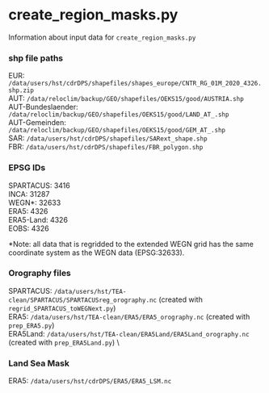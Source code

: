 # create_region_masks.py
Information about input data for `create_region_masks.py`

### shp file paths
EUR: `/data/users/hst/cdrDPS/shapefiles/shapes_europe/CNTR_RG_01M_2020_4326.shp.zip` \
AUT: `/data/reloclim/backup/GEO/shapefiles/OEKS15/good/AUSTRIA.shp` \
AUT-Bundeslaender: `/data/reloclim/backup/GEO/shapefiles/OEKS15/good/LAND_AT_.shp` \
AUT-Gemeinden: `/data/reloclim/backup/GEO/shapefiles/OEKS15/good/GEM_AT_.shp` \
SAR: `/data/users/hst/cdrDPS/shapefiles/SARext_shape.shp` \
FBR: `/data/users/hst/cdrDPS/shapefiles/FBR_polygon.shp`

### EPSG IDs
SPARTACUS: 3416 \
INCA: 31287 \
WEGN*: 32633 \
ERA5: 4326 \
ERA5-Land: 4326 \
EOBS: 4326

*Note: all data that is regridded to the extended WEGN grid has the same coordinate system as the 
WEGN data (EPSG:32633).

### Orography files
SPARTACUS: `/data/users/hst/TEA-clean/SPARTACUS/SPARTACUSreg_orography.nc` (created with 
`regrid_SPARTACUS_toWEGNext.py`) \
ERA5: `/data/users/hst/TEA-clean/ERA5/ERA5_orography.nc` (created with `prep_ERA5.py`) \
ERA5Land: `/data/users/hst/TEA-clean/ERA5Land/ERA5Land_orography.nc` (created with 
`prep_ERA5Land.py`) \

### Land Sea Mask
ERA5: `/data/users/hst/cdrDPS/ERA5/ERA5_LSM.nc`
